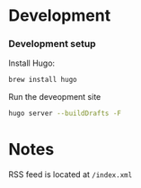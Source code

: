 # Development
### Development setup

Install Hugo:
```bash
brew install hugo
```
Run the deveopment site
```bash
hugo server --buildDrafts -F
```

# Notes

RSS feed is located at `/index.xml`